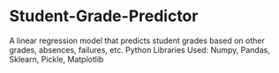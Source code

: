 # Student-Grade-Predictor
A linear regression model that predicts student grades based on other grades, absences, failures, etc.
Python Libraries Used: Numpy, Pandas, Sklearn, Pickle, Matplotlib
